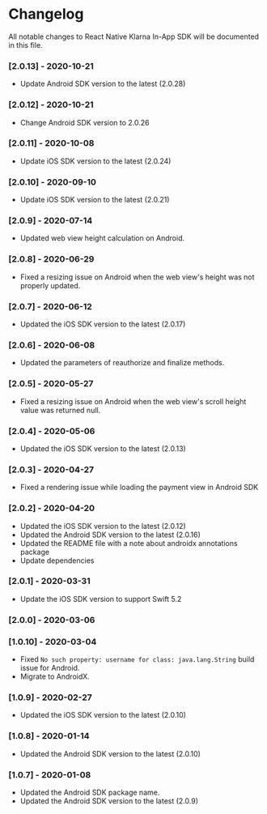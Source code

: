 # Changelog
All notable changes to React Native Klarna In-App SDK will be documented in this file.

### [2.0.13] - 2020-10-21
- Update Android SDK version to the latest (2.0.28)

### [2.0.12] - 2020-10-21
- Change Android SDK version to 2.0.26

### [2.0.11] - 2020-10-08
- Update iOS SDK version to the latest (2.0.24)

### [2.0.10] - 2020-09-10
- Update iOS SDK version to the latest (2.0.21)

### [2.0.9] - 2020-07-14
- Updated web view height calculation on Android.

### [2.0.8] - 2020-06-29
- Fixed a resizing issue on Android when the web view's height was not properly updated.

### [2.0.7] - 2020-06-12
- Updated the iOS SDK version to the latest (2.0.17)

### [2.0.6] - 2020-06-08
- Updated the parameters of reauthorize and finalize methods.

### [2.0.5] - 2020-05-27
- Fixed a resizing issue on Android when the web view's scroll height value was returned null.

### [2.0.4] - 2020-05-06
- Updated the iOS SDK version to the latest (2.0.13)

### [2.0.3] - 2020-04-27
- Fixed a rendering issue while loading the payment view in Android SDK

### [2.0.2] - 2020-04-20
- Updated the iOS SDK version to the latest (2.0.12)
- Updated the Android SDK version to the latest (2.0.16)
- Updated the README file with a note about androidx annotations package
- Update dependencies

### [2.0.1] - 2020-03-31
- Update the iOS SDK version to support Swift 5.2

### [2.0.0] - 2020-03-06

### [1.0.10] - 2020-03-04
- Fixed `No such property: username for class: java.lang.String` build issue for Android.
- Migrate to AndroidX.

### [1.0.9] - 2020-02-27
- Updated the iOS SDK version to the latest (2.0.10)

### [1.0.8] - 2020-01-14
- Updated the Android SDK version to the latest (2.0.10)

### [1.0.7] - 2020-01-08
- Updated the Android SDK package name.
- Updated the Android SDK version to the latest (2.0.9)

